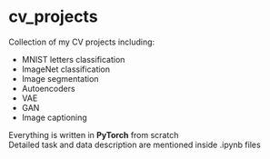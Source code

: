# cv_projects
Collection of my CV projects including:
- MNIST letters classification
- ImageNet classification
- Image segmentation
- Autoencoders
- VAE
- GAN
- Image captioning

 Everything is written in **PyTorch** from scratch  
 Detailed task and data description are mentioned inside .ipynb files
